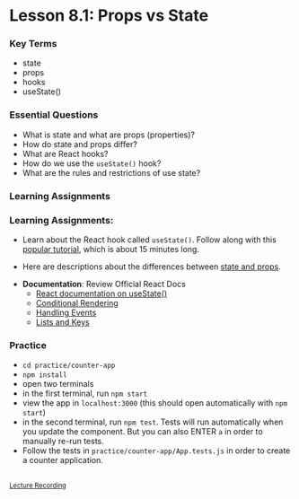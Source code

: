 # Lesson 8.1: Props vs State

### Key Terms

- state
- props
- hooks
- useState()

### Essential Questions

- What is state and what are props (properties)?
- How do state and props differ?
- What are React hooks?
- How do we use the `useState()` hook?
- What are the rules and restrictions of use state?

### Learning Assignments

### Learning Assignments:

- Learn about the React hook called `useState()`. Follow along with this [popular tutorial](https://www.youtube.com/watch?v=9xhKH43llhU), which is about 15 minutes long.

- Here are descriptions about the differences between [state and props](https://github.com/uberVU/react-guide/blob/master/props-vs-state.md).

+ **Documentation**: Review Official React Docs
  + [React documentation on useState()](https://reactjs.org/docs/hooks-state.html)
  + [Conditional Rendering](https://reactjs.org/docs/conditional-rendering.html)
  + [Handling Events](https://reactjs.org/docs/handling-events.html)
  + [Lists and Keys](https://reactjs.org/docs/lists-and-keys.html)

### Practice

- `cd practice/counter-app`
- `npm install`
- open two terminals
- in the first terminal, run `npm start`
- view the app in `localhost:3000` (this should open automatically with `npm start`)
- in the second terminal, run `npm test`. Tests will run automatically when you update the <App/> component. But you can also ENTER `a` in order to manually re-run tests.
- Follow the tests in `practice/counter-app/App.tests.js` in order to create a counter application.

##
<sup>[Lecture Recording](https://zoom.us/rec/share/u5F3K5jV1VFOAZ3rsmXdQYowB9u_X6a80SAc-ftczE9wdiQor_uPovz5u9RnJ4tb)</sup>

